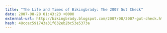 ```yaml
---
title: "The Life and Times of Bikingbrady: The 2007 Gut Check"
date: 2007-08-28 01:43:23 +0000
external-url: http://bikingbrady.blogspot.com/2007/08/2007-gut-check.html
hash: 48ccac591743a31f632eb2bc53e5373a
---
```



